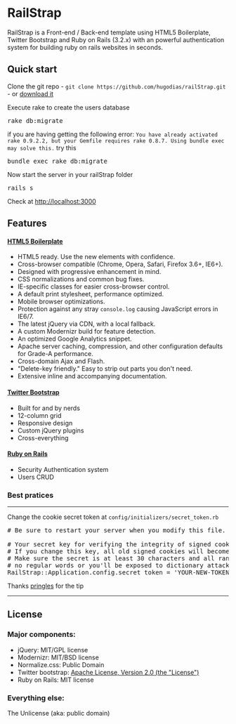 # RailStrap

RailStrap is a Front-end / Back-end template using HTML5 Boilerplate, Twitter Bootstrap and Ruby on Rails (3.2.x) with an powerful authentication system for building ruby on rails websites in seconds.

## Quick start

Clone the git repo - `git clone https://github.com/hugodias/railStrap.git` - or [download it](https://github.com/hugodias/railStrap/zipball/master)

Execute rake to create the users database
<pre>
rake db:migrate
</pre>

if you are having getting the following error:
`You have already activated rake 0.9.2.2, but your Gemfile requires rake 0.8.7. Using bundle exec may solve this.` try this
<pre>
bundle exec rake db:migrate
</pre>

Now start the server in your railStrap folder
<pre>
rails s
</pre>

Check at [http://localhost:3000](http://localhost:3000)

## Features

#### [HTML5 Boilerplate](https://github.com/h5bp/html5-boilerplate/)
* HTML5 ready. Use the new elements with confidence.
* Cross-browser compatible (Chrome, Opera, Safari, Firefox 3.6+, IE6+).
* Designed with progressive enhancement in mind.
* CSS normalizations and common bug fixes.
* IE-specific classes for easier cross-browser control.
* A default print stylesheet, performance optimized.
* Mobile browser optimizations.
* Protection against any stray `console.log` causing JavaScript errors in IE6/7.
* The latest jQuery via CDN, with a local fallback.
* A custom Modernizr build for feature detection.
* An optimized Google Analytics snippet.
* Apache server caching, compression, and other configuration defaults for Grade-A performance.
* Cross-domain Ajax and Flash.
* "Delete-key friendly." Easy to strip out parts you don't need.
* Extensive inline and accompanying documentation.



#### [Twitter Bootstrap](http://twitter.github.com/bootstrap/index.html)
* Built for and by nerds
* 12-column grid
* Responsive design
* Custom jQuery plugins
* Cross-everything

#### [Ruby on Rails](http://rubyonrails.org/)
* Security Authentication system
* Users CRUD


### Best pratices
---
Change the cookie secret token at
`config/initializers/secret_token.rb`
<pre>
# Be sure to restart your server when you modify this file.

# Your secret key for verifying the integrity of signed cookies.
# If you change this key, all old signed cookies will become invalid!
# Make sure the secret is at least 30 characters and all random,
# no regular words or you'll be exposed to dictionary attacks.
RailStrap::Application.config.secret_token = 'YOUR-NEW-TOKEN-HERE'
</pre>

Thanks [pringles](http://news.ycombinator.com/user?id=pringles) for the tip

---



## License

### Major components:

* jQuery: MIT/GPL license
* Modernizr: MIT/BSD license
* Normalize.css: Public Domain
* Twitter bootstrap: [Apache License, Version 2.0 (the "License")](http://www.apache.org/licenses/LICENSE-2.0)
* Ruby on Rails: MIT license

### Everything else:

The Unlicense (aka: public domain)